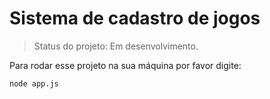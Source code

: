 <h1>Sistema de cadastro de jogos</h1>

>Status do projeto: Em desenvolvimento.
>
Para rodar esse projeto na sua máquina por favor digite:

```
node app.js
```
